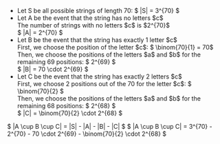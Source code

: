 <ul>
<li> Let S be all possible strings of length 70: $ |S| = 3^{70} $
	<li> Let A be the event that the string has no letters $c$ <br/> 
The number of strings with no letters $c$ is $2^{70}$ <br/> 
$ |A| = 2^{70} $
	<li> Let B be the event that the string has exactly 1 letter $c$ <br/> 
First, we choose the position of the letter $c$: $ \binom{70}{1} = 70$ <br/> 
Then, we choose the positions of the letters $a$ and $b$ for the remaining 69 positions: $ 2^{69} $ <br/> 
$ |B| = 70 \cdot 2^{69} $
	<li> Let C be the event that the string has exactly 2 letters $c$ <br/> 
First, we choose 2 positions out of the 70 for the letter $c$: $ \binom{70}{2} $ <br/> 
Then, we choose the positions of the letters $a$ and $b$ for the remaining 68 positions: $ 2^{68} $ <br/> 
$ |C| = \binom{70}{2} \cdot 2^{68} $
</ul>
$ |A \cup B \cup C| = |S| - |A| - |B| - |C| $ 
$ |A \cup B \cup C| = 3^{70} - 2^{70} - 70 \cdot 2^{69} - \binom{70}{2} \cdot 2^{68} $
